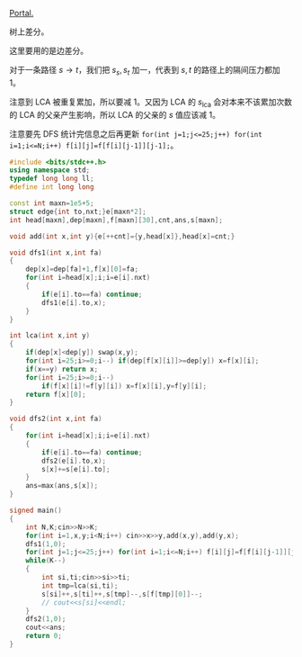 [Portal.](https://www.luogu.com.cn/problem/P3128)

树上差分。

这里要用的是边差分。

对于一条路径 $s\rightarrow t$，我们把 $s_s,s_t$ 加一，代表到 $s,t$ 的路径上的隔间压力都加 $1$。

注意到 LCA 被重复累加，所以要减 $1$。又因为 LCA 的 $s_{\text{lca}}$ 会对本来不该累加次数的 LCA 的父亲产生影响，所以 LCA 的父亲的 $s$ 值应该减 $1$。

注意要先 DFS 统计完信息之后再更新 `for(int j=1;j<=25;j++) for(int i=1;i<=N;i++) f[i][j]=f[f[i][j-1]][j-1];`。

```cpp
#include <bits/stdc++.h>
using namespace std;
typedef long long ll;
#define int long long

const int maxn=1e5+5;
struct edge{int to,nxt;}e[maxn*2];
int head[maxn],dep[maxn],f[maxn][30],cnt,ans,s[maxn];

void add(int x,int y){e[++cnt]={y,head[x]},head[x]=cnt;}

void dfs1(int x,int fa)
{
    dep[x]=dep[fa]+1,f[x][0]=fa;
    for(int i=head[x];i;i=e[i].nxt)
    {
        if(e[i].to==fa) continue;
        dfs1(e[i].to,x);
    }
}

int lca(int x,int y)
{
    if(dep[x]<dep[y]) swap(x,y);
    for(int i=25;i>=0;i--) if(dep[f[x][i]]>=dep[y]) x=f[x][i];
    if(x==y) return x;
    for(int i=25;i>=0;i--)
        if(f[x][i]!=f[y][i]) x=f[x][i],y=f[y][i];
    return f[x][0];
}

void dfs2(int x,int fa)
{
    for(int i=head[x];i;i=e[i].nxt)
    {
        if(e[i].to==fa) continue;
        dfs2(e[i].to,x);
        s[x]+=s[e[i].to];
    }
    ans=max(ans,s[x]);
}

signed main()
{
    int N,K;cin>>N>>K;
    for(int i=1,x,y;i<N;i++) cin>>x>>y,add(x,y),add(y,x);
    dfs1(1,0);
    for(int j=1;j<=25;j++) for(int i=1;i<=N;i++) f[i][j]=f[f[i][j-1]][j-1];
    while(K--)
    {
        int si,ti;cin>>si>>ti;
        int tmp=lca(si,ti);
        s[si]++,s[ti]++,s[tmp]--,s[f[tmp][0]]--;
        // cout<<s[si]<<endl;
    }
    dfs2(1,0);
    cout<<ans;
    return 0;
}
```

